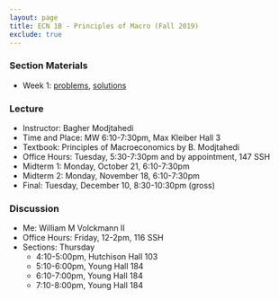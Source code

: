 ```yaml
---
layout: page
title: ECN 1B - Principles of Macro (Fall 2019)
exclude: true
---
```


### Section Materials
* Week 1: [problems](week1.pdf), [solutions](week1-ans.pdf)

### Lecture
* Instructor: Bagher Modjtahedi
* Time and Place: MW 6:10-7:30pm, Max Kleiber Hall 3
* Textbook: Principles of Macroeconomics by B. Modjtahedi
* Office Hours: Tuesday, 5:30-7:30pm and by appointment, 147 SSH
* Midterm 1: Monday, October 21, 6:10-7:30pm
* Midterm 2: Monday, November 18, 6:10-7:30pm
* Final: Tuesday, December 10, 8:30-10:30pm (gross)


### Discussion
* Me: William M Volckmann II
* Office Hours: Friday, 12-2pm, 116 SSH
* Sections: Thursday
  * 4:10-5:00pm, Hutchison Hall 103
  * 5:10-6:00pm, Young Hall 184
  * 6:10-7:00pm, Young Hall 184
  * 7:10-8:00pm, Young Hall 184
